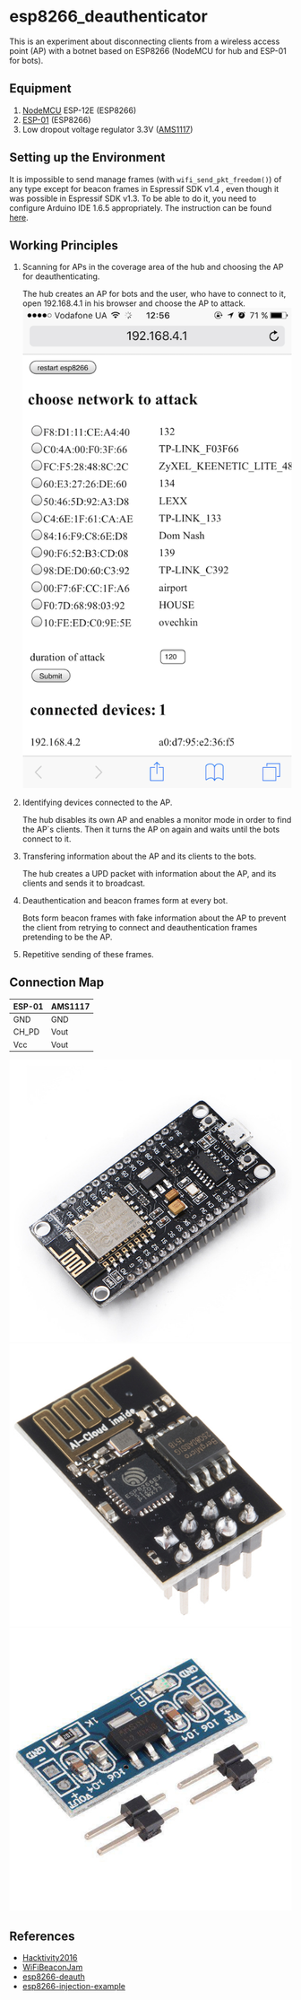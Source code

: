 # esp8266_deauthenticator

This is an experiment about disconnecting clients from a wireless access point (AP) with a botnet based on ESP8266 (NodeMCU for hub and ESP-01 for bots).

## Equipment

1. [NodeMCU](http://nodemcu.com/) ESP-12E (ESP8266)  
1. [ESP-01](http://espressif.com/en/products/hardware/esp8266ex/overview) (ESP8266)  
1. Low dropout voltage regulator 3.3V ([AMS1117](http://www.advanced-monolithic.com/pdf/ds1117.pdf))   

## Setting up the Environment

It is impossible to send manage frames (with `wifi_send_pkt_freedom()`) of any type except for beacon frames in Espressif SDK v1.4 , even though it was possible in Espressif SDK v1.3. To be able to do it, you need to configure Arduino IDE 1.6.5 appropriately. The instruction can be found [here](https://github.com/markszabo/Hacktivity2016#setting-up-the-environment-1).

## Working Principles

1. Scanning for APs in the coverage area of the hub and choosing the AP for deauthenticating.

   The hub creates an AP for bots and the user, who have to connect to it, open 192.168.4.1 in his browser and choose the AP to attack.  
   ![screenshot](images/scr.png)

1. Identifying devices connected to the AP.

   The hub disables its own AP and enables a monitor mode in order to find the AP\`s clients. Then it turns the AP on again and waits until the bots connect to it.

1. Transfering information about the AP and its clients to the bots.

   The hub creates a UPD packet with information about the AP, and its clients and sends it to broadcast.

1. Deauthentication and beacon frames form at every bot.

   Bots form beacon frames with fake information about the AP to prevent the client from retrying  to connect and deauthentication frames pretending to be the AP.

1. Repetitive sending of these frames.

## Connection Map

| ESP-01 | AMS1117 |
| ------ | ------- |
| GND    | GND     |
| CH_PD  | Vout    |
| Vcc    | Vout    |

![NodeMCU ESP-12E](images/mcu.jpg)
![ESP-01](images/esp8266.jpg)
![AMS1117 3.3v](images/ams1117.jpg)

## References

* [Hacktivity2016](https://github.com/markszabo/Hacktivity2016)
* [WiFiBeaconJam](https://github.com/kripthor/WiFiBeaconJam)
* [esp8266-deauth](https://github.com/RandDruid/esp8266-deauth)
* [esp8266-injection-example](https://github.com/pulkin/esp8266-injection-example)
